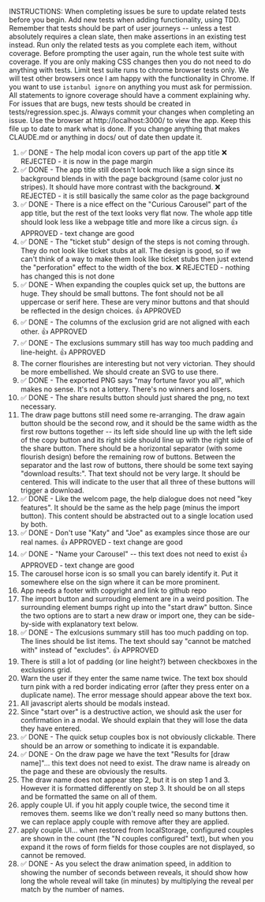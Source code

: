 INSTRUCTIONS: When completing issues be sure to update related tests before you
begin. Add new tests when adding functionality, using TDD. Remember that tests
should be part of user journeys -- unless a test absolutely requires a clean
slate, then make assertions in an existing test instead. Run only the related
tests as you complete each item, without coverage. Before prompting the user
again, run the whole test suite with coverage. If you are only making CSS
changes then you do not need to do anything with tests. Limit test suite runs to
chrome browser tests only. We will test other browsers once I am happy with the
functionality in Chrome. If you want to use `istanbul ignore` on anything you
must ask for permission. All statements to ignore coverage should have a comment
explaining why. For issues that are bugs, new tests should be created in
tests/regression.spec.js. Always commit your changes when completing an issue.
Use the browser at http://localhost:3000/ to view the app. Keep this file up to
date to mark what is done. If you change anything that makes CLAUDE.md or
anything in docs/ out of date then update it.

1. ✅ DONE - The help modal icon covers up part of the app title ❌ REJECTED -
   it is now in the page margin
2. ✅ DONE - The app title still doesn't look much like a sign since its
   background blends in with the page background (same color just no stripes).
   It should have more contrast with the background. ❌ REJECTED - it is still
   basically the same color as the page background
3. ✅ DONE - There is a nice effect on the "Curious Carousel" part of the app
   title, but the rest of the text looks very flat now. The whole app title
   should look less like a webpage title and more like a circus sign. 👍
   APPROVED - text change are good
4. ✅ DONE - The "ticket stub" design of the steps is not coming through. They
   do not look like ticket stubs at all. The design is good, so if we can't
   think of a way to make them look like ticket stubs then just extend the
   "perforation" effect to the width of the box. ❌ REJECTED - nothing has
   changed this is not done
5. ✅ DONE - When expanding the couples quick set up, the buttons are huge. They
   should be small buttons. The font should not be all uppercase or serif here.
   These are very minor buttons and that should be reflected in the design
   choices. 👍 APPROVED
6. ✅ DONE - The columns of the exclusion grid are not aligned with each other.
   👍 APPROVED
7. ✅ DONE - The exclusions summary still has way too much padding and
   line-height. 👍 APPROVED
8. The corner flourishes are interesting but not very victorian. They should be
   more embellished. We should create an SVG to use there.
9. ✅ DONE - The exported PNG says "may fortune favor you all", which makes no
   sense. It's not a lottery. There's no winners and losers.
10. ✅ DONE - The share results button should just shared the png, no text
    necessary.
11. The draw page buttons still need some re-arranging. The draw again button
    should be the second row, and it should be the same width as the first row
    buttons together -- its left side should line up with the left side of the
    copy button and its right side should line up with the right side of the
    share button. There should be a horizontal separator (with some flourish
    design) before the remaining row of buttons. Between the separator and the
    last row of buttons, there should be some text saying "download results:".
    That text should not be very large. It should be centered. This will
    indicate to the user that all three of these buttons will trigger a
    download.
12. ✅ DONE - Like the welcom page, the help dialogue does not need "key
    features". It should be the same as the help page (minus the import
    button). This content should be abstracted out to a single location used by
    both.
13. ✅ DONE - Don't use "Katy" and "Joe" as examples since those are our real
    names. 👍 APPROVED - text change are good
14. ✅ DONE - "Name your Carousel" -- this text does not need to exist 👍
    APPROVED - text change are good
15. The carousel horse icon is so small you can barely identify it. Put it
    somewhere else on the sign where it can be more prominent.
16. App needs a footer with copyright and link to github repo
17. The import button and surrouding element are in a weird position. The
    surrounding element bumps right up into the "start draw" button. Since the
    two options are to start a new draw or import one, they can be side-by-side
    with explanatory text below.
18. ✅ DONE - The exlcusions summary still has too much padding on top. The
    lines should be list items. The text should say "cannot be matched with"
    instead of "excludes". 👍 APPROVED
19. There is still a lot of padding (or line height?) between checkboxes in the
    exclusions grid.
20. Warn the user if they enter the same name twice. The text box should turn
    pink with a red border indicating error (after they press enter on a
    duplicate name). The error message should appear above the text box.
21. All javascript alerts should be modals instead.
22. Since "start over" is a destructive action, we should ask the user for
    confirmation in a modal. We should explain that they will lose the data they
    have entered.
23. ✅ DONE - The quick setup couples box is not obviously clickable. There
    should be an arrow or something to indicate it is expandable.
24. ✅ DONE - On the draw page we have the text "Results for [draw name]"...
    this text does not need to exist. The draw name is already on the page and
    these are obviously the results.
25. The draw name does not appear step 2, but it is on step 1 and 3. However it
    is formatted differently on step 3. It should be on all steps and be
    formatted the same on all of them.
26. apply couple UI. if you hit apply couple twice, the second time it removes
    them. seems like we don't really need so many buttons then. we can replace
    apply couple with remove after they are applied.
27. apply couple UI... when restored from localStorage, configured couples are
    shown in the count (the "N couples configured" text), but when you expand it
    the rows of form fields for those couples are not displayed, so cannot be
    removed.
28. ✅ DONE - As you select the draw animation speed, in addition to showing the
    number of seconds between reveals, it should show how long the whole reveal
    will take (in minutes) by multiplying the reveal per match by the number of
    names.
